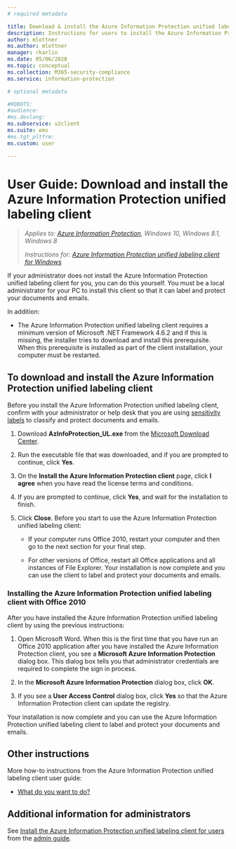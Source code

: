 ```yaml
---
# required metadata

title: Download & install the Azure Information Protection unified labeling client
description: Instructions for users to install the Azure Information Protection unified labeling client for Windows, so that you can classify and protect your documents and emails. 
author: mlottner
ms.author: mlottner
manager: rkarlin
ms.date: 05/06/2020
ms.topic: conceptual
ms.collection: M365-security-compliance
ms.service: information-protection

# optional metadata

#ROBOTS:
#audience:
#ms.devlang:
ms.subservice: v2client
ms.suite: ems
#ms.tgt_pltfrm:
ms.custom: user

---
```


# User Guide: Download and install the Azure Information Protection unified labeling client

>*Applies to: [Azure Information Protection](https://azure.microsoft.com/pricing/details/information-protection), Windows 10, Windows 8.1, Windows 8*
>
> *Instructions for: [Azure Information Protection unified labeling client for Windows](../faqs.md#whats-the-difference-between-the-azure-information-protection-client-and-the-azure-information-protection-unified-labeling-client)*

If your administrator does not install the Azure Information Protection unified labeling client for you, you can do this yourself. You must be a local administrator for your PC to install this client so that it can label and protect your documents and emails.

In addition:

- The Azure Information Protection unified labeling client requires a minimum version of Microsoft .NET Framework 4.6.2 and if this is missing, the installer tries to download and install this prerequisite. When this prerequisite is installed as part of the client installation, your computer must be restarted.


## To download and install the Azure Information Protection unified labeling client

Before you install the Azure Information Protection unified labeling client, confirm with your administrator or help desk that you are using [sensitivity labels](https://docs.microsoft.com/microsoft-365/compliance/sensitivity-labels) to classify and protect documents and emails.

1. Download **AzInfoProtection_UL.exe** from the [Microsoft Download Center](https://www.microsoft.com/en-us/download/details.aspx?id=53018).

2. Run the executable file that was downloaded, and if you are prompted to continue, click **Yes**.

3. On the **Install the Azure Information Protection client** page, click **I agree** when you have read the license terms and conditions.

4. If you are prompted to continue, click **Yes**, and wait for the installation to finish.

6. Click **Close**. Before you start to use the Azure Information Protection unified labeling client:

    - If your computer runs Office 2010, restart your computer and then go to the next section for your final step.    
        
    - For other versions of Office, restart all Office applications and all instances of File Explorer. Your installation is now complete and you can use the client to label and protect your documents and emails.

### Installing the Azure Information Protection unified labeling client with Office 2010

After you have installed the Azure Information Protection unified labeling client by using the previous instructions:

1. Open Microsoft Word. When this is the first time that you have run an Office 2010 application after you have installed the Azure Information Protection client, you see a **Microsoft Azure Information Protection** dialog box. This dialog box tells you that administrator credentials are required to complete the sign in process.

2. In the **Microsoft Azure Information Protection** dialog box, click **OK**.

3. If you see a **User Access Control** dialog box, click **Yes** so that the Azure Information Protection client can update the registry.

Your installation is now complete and you can use the Azure Information Protection unified labeling client to label and protect your documents and emails.

## Other instructions    
More how-to instructions from the Azure Information Protection unified labeling client user guide:

- [What do you want to do?](clientv2-user-guide.md#what-do-you-want-to-do)

## Additional information for administrators    
See [Install the Azure Information Protection unified labeling client for users](clientv2-admin-guide-install.md) from the [admin guide](clientv2-admin-guide.md).
